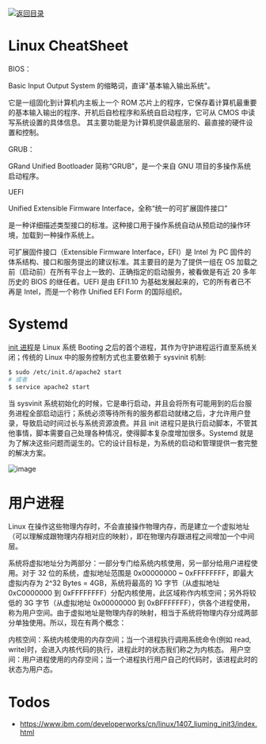 [![返回目录](https://i.postimg.cc/JzFTMvjF/image.png)](https://github.com/wx-chevalier/Awesome-CheatSheets)

# Linux CheatSheet

BIOS：

Basic Input Output System 的缩略词，直译"基本输入输出系统"。

它是一组固化到计算机内主板上一个 ROM 芯片上的程序，它保存着计算机最重要的基本输入输出的程序、开机后自检程序和系统自启动程序，它可从 CMOS 中读写系统设置的具体信息。 其主要功能是为计算机提供最底层的、最直接的硬件设置和控制。

GRUB：

GRand Unified Bootloader 简称“GRUB”，是一个来自 GNU 项目的多操作系统启动程序。

UEFI

Unified Extensible Firmware Interface，全称“统一的可扩展固件接口”

是一种详细描述类型接口的标准。这种接口用于操作系统自动从预启动的操作环境，加载到一种操作系统上。

可扩展固件接口（Extensible Firmware Interface，EFI）是 Intel 为 PC 固件的体系结构、接口和服务提出的建议标准。其主要目的是为了提供一组在 OS 加载之前（启动前）在所有平台上一致的、正确指定的启动服务，被看做是有近 20 多年历史的 BIOS 的继任者。UEFI 是由 EFI1.10 为基础发展起来的，它的所有者已不再是 Intel，而是一个称作 Unified EFI Form 的国际组织。

# Systemd

[init 进程](./Linux-CheatSheet.md)是 Linux 系统 Booting 之后的首个进程，其作为守护进程运行直至系统关闭；传统的 Linux 中的服务控制方式也主要依赖于 sysvinit 机制:

```sh
$ sudo /etc/init.d/apache2 start
# 或者
$ service apache2 start
```

当 sysvinit 系统初始化的时候，它是串行启动，并且会将所有可能用到的后台服务进程全部启动运行；系统必须等待所有的服务都启动就绪之后，才允许用户登录，导致启动时间过长与系统资源浪费。并且 init 进程只是执行启动脚本，不管其他事情，脚本需要自己处理各种情况，使得脚本复杂度增加很多。Systemd 就是为了解决这些问题而诞生的。它的设计目标是，为系统的启动和管理提供一套完整的解决方案。

![image](https://user-images.githubusercontent.com/5803001/45408944-64fb1800-b6a0-11e8-97a3-83bb4c681aff.png)

# 用户进程

Linux 在操作这些物理内存时，不会直接操作物理内存，而是建立一个虚拟地址（可以理解成跟物理内存相对应的映射），即在物理内存跟进程之间增加一个中间层。

系统将虚拟地址分为两部分：一部分专门给系统内核使用，另一部分给用户进程使用。对于 32 位的系统，虚拟地址范围是 0x00000000 ~ 0xFFFFFFFF，即最大虚拟内存为 2^32 Bytes = 4GB，系统将最高的 1G 字节（从虚拟地址 0xC0000000 到 0xFFFFFFFF）分配内核使用，此区域称作内核空间；另外将较低的 3G 字节（从虚拟地址 0x00000000 到 0xBFFFFFFF），供各个进程使用，称为用户空间。由于虚拟地址是物理内存的映射，相当于系统将物理内存分成两部分单独使用。所以，现在有两个概念：

内核空间：系统内核使用的内存空间；当一个进程执行调用系统命令(例如 read, write)时，会进入内核代码的执行，进程此时的状态我们称之为内核态。
用户空间：用户进程使用的内存空间；当一个进程执行用户自己的代码时，该进程此时的状态为用户态。

# Todos

- https://www.ibm.com/developerworks/cn/linux/1407_liuming_init3/index.html
